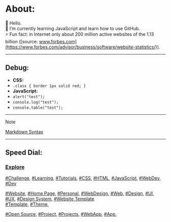 <!-- About v.1.2.0 -->

# About:  

👋 Hello.  
🌱 I’m currently learning JavaScript and learn how to use GitHub.    
⚡ Fun fact: in Internet only about 200 million active websites of the 1.13 billion ([source: www.forbes.com](https://www.forbes.com/advisor/business/software/website-statistics/)).  
  
---
  
## Debug:
- **CSS:**
- `.class { border 1px solid red; }`
- **JavaScript:**
- `alert("test");`
- `console.log("test");`
- `console.table("test");`
  
---
  
> [!NOTE]
> [Markdown Syntax](https://docs.github.com/github/writing-on-github/getting-started-with-writing-and-formatting-on-github/basic-writing-and-formatting-syntax) 
  
---
  
## Speed Dial:
### [Explore](https://github.com/explore)

[#Challenge](https://github.com/topics/challenge),
[#Learning](https://github.com/topics/learning),
[#Tutorials](https://github.com/topics/tutorials),
[#CSS](https://github.com/topics/css),
[#HTML](https://github.com/topics/html),
[#JavaScript](https://github.com/topics/javascript),
[#WebDev](https://github.com/topics/webdev),
[#Dev](https://github.com/topics/dev)

[#Website](https://github.com/topics/website),
[#Home Page](https://github.com/topics/homepage),
[#Personal](https://github.com/topics/personal),
[#WebDesign](https://github.com/topics/webdesign),
[#Web](https://github.com/topics/web),
[#Design](https://github.com/topics/design),
[#UI](https://github.com/topics/ui),
[#UX](https://github.com/topics/ux), 
[#Design System](https://github.com/topics/design-system),
[#Website Template](https://github.com/topics/website-template)  
[#Template](https://github.com/topics/template),
[#Theme](https://github.com/topics/theme),

[#Open Source](https://github.com/topics/open-source),
[#Project](https://github.com/topics/project),
[#Projects](https://github.com/topics/projects),
[#WebApp](https://github.com/topics/webapp),
[#App](https://github.com/topics/app),


<!--
** is a ✨ _special_ ✨ repository because its `README.md` (this file) appears on your GitHub profile.

Here are some ideas to get you started:

- 🔭 I’m currently working on ...
- 🌱 I’m currently learning ...
- 👯 I’m looking to collaborate on ...
- 🤔 I’m looking for help with ...
- 💬 Ask me about ...
- 📫 How to reach me: ...
- 😄 Pronouns: ...
- ⚡ Fun fact: ...
-->


